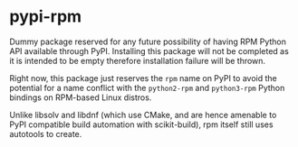# pypi-rpm

Dummy package reserved for any future possibility of having RPM Python API available through PyPI. Installing this package will not be completed as it is intended to be empty therefore installation failure will be thrown.

Right now, this package just reserves the `rpm` name on PyPI to avoid the
potential for a name conflict with the `python2-rpm` and `python3-rpm`
Python bindings on RPM-based Linux distros.

Unlike libsolv and libdnf (which use CMake, and are hence amenable to PyPI
compatible build automation with scikit-build), rpm itself still uses autotools to create.
